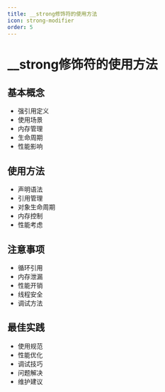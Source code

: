 ```yaml
---
title: __strong修饰符的使用方法
icon: strong-modifier
order: 5
---
```


# __strong修饰符的使用方法

## 基本概念
- 强引用定义
- 使用场景
- 内存管理
- 生命周期
- 性能影响

## 使用方法
- 声明语法
- 引用管理
- 对象生命周期
- 内存控制
- 性能考虑

## 注意事项
- 循环引用
- 内存泄漏
- 性能开销
- 线程安全
- 调试方法

## 最佳实践
- 使用规范
- 性能优化
- 调试技巧
- 问题解决
- 维护建议

